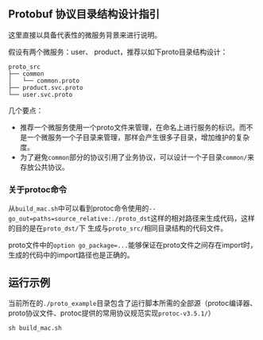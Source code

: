 ## Protobuf 协议目录结构设计指引

这里直接以具备代表性的微服务背景来进行说明。

假设有两个微服务：user、 product，推荐以如下proto目录结构设计：
```shell
proto_src
├── common
│   └── common.proto
├── product.svc.proto
└── user.svc.proto
```

几个要点：
- 推荐一个微服务使用一个proto文件来管理，在命名上进行服务的标识。而不是一个微服务一个子目录来管理，那样会产生很多子目录，增加维护的复杂度。
- 为了避免`common`部分的协议引用了业务协议，可以设计一个子目录`common/`来存放公共协议。

### 关于protoc命令
从`build_mac.sh`中可以看到protoc命令使用的`--go_out=paths=source_relative:./proto_dst`这样的相对路径来生成代码，这样的目的是在`proto_dst/`下
生成与`proto_src/`相同目录结构的代码文件。

proto文件中的`option go_package=...`能够保证在proto文件之间存在import时，生成的代码中的import路径也是正确的。


## 运行示例
当前所在的`./proto_example`目录包含了运行脚本所需的全部源（protoc编译器、proto协议文件、protoc提供的常用协议规范实现`protoc-v3.5.1/`）
```shell
sh build_mac.sh
```